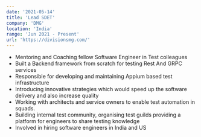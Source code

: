 ```yaml
---
date: '2021-05-14'
title: 'Lead SDET'
company: 'DMG'
location: 'India'
range: 'Jun 2021 - Present'
url: 'https://divisionsmg.com/'
---
```


- Mentoring and Coaching fellow Software Engineer in Test colleagues
- Built a Backend framework from scratch for testing Rest And GRPC services
- Responsible for developing and maintaining Appium based test infrastructure
- Introducing innovative strategies which would speed up the software delivery and also increase quality
- Working with architects and service owners to enable test automation in squads.
- Building internal test community, organising test guilds providing a platform for engineers to share testing knowledge
- Involved in hiring software engineers in India and US
